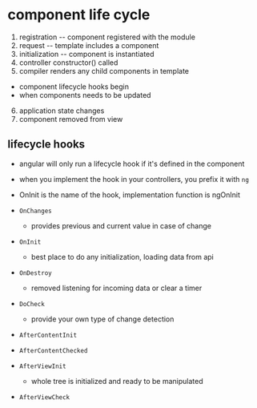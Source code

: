 # component life cycle

1. registration -- component registered with the module
2. request -- template includes a component
3. initialization -- component is instantiated
4. controller constructor() called
5. compiler renders any child components in template
  - component lifecycle hooks begin
  - when components needs to be updated
6. application state changes
7. component removed from view

## lifecycle hooks

- angular will only run a lifecycle hook if it's defined in the component

- when you implement the hook in your controllers, you prefix it with `ng`

- OnInit is the name of the hook, implementation function is ngOnInit

* `OnChanges`
  - provides previous and current value in case of change

* `OnInit`
  - best place to do any initialization, loading data from api

* `OnDestroy`
  - removed listening for incoming data or clear a timer

* `DoCheck`
  - provide your own type of change detection

* `AfterContentInit`
* `AfterContentChecked`

* `AfterViewInit`
  - whole tree is initialized and ready to be manipulated

* `AfterViewCheck`



